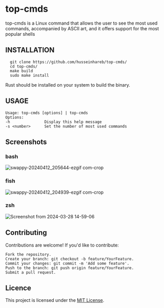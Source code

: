 # top-cmds
top-cmds is a Linux command that allows the user to see the most used commands, accompanied by ASCII art, and it offers support for the most popular shells

## INSTALLATION

```
  git clone https://github.com/husseinhareb/top-cmds/
  cd top-cmds/
  make build
  sudo make install
```
Rust should be installed on your system to build the binary.
## USAGE
```
Usage: top-cmds [options] | top-cmds
Options:
-h               Display this help message
-s <number>      Set the number of most used commands
```
## Screenshots

### bash 
![swappy-20240412_205644-ezgif com-crop](https://github.com/husseinhareb/top-cmds/assets/88323940/079ac0fc-0951-4518-8493-a001eacff648)


### fish
![swappy-20240412_204939-ezgif com-crop](https://github.com/husseinhareb/top-cmds/assets/88323940/013402cb-174d-4207-8687-402223c45ede)


### zsh
![Screenshot from 2024-03-28 14-59-06](https://github.com/husseinhareb/top-cmds/assets/88323940/0b4270b0-1457-46c5-b5b0-f768c856c4fe)


## Contributing

Contributions are welcome! If you'd like to contribute:

    Fork the repository.
    Create your branch: git checkout -b feature/YourFeature.
    Commit your changes: git commit -m 'Add some feature'.
    Push to the branch: git push origin feature/YourFeature.
    Submit a pull request.

## Licence

This project is licensed under the [MIT License](https://github.com/husseinhareb/top-cmds/blob/main/LICENSE).
